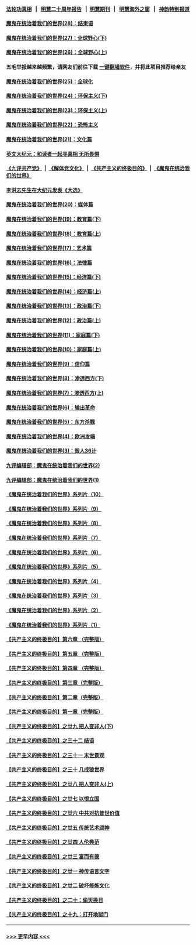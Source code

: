 #### [法轮功真相](https://github.com/gfw-breaker/truth/blob/master/README.md?t=0) &nbsp;&nbsp;|&nbsp;&nbsp; [明慧二十周年报告](https://github.com/gfw-breaker/mh-reports/blob/master/README.md?t=0) &nbsp;&nbsp;|&nbsp;&nbsp;[明慧期刊](https://github.com/gfw-breaker/mh-qikan) &nbsp;&nbsp;|&nbsp;&nbsp; [明慧海外之窗](https://github.com/gfw-breaker/mh-news/blob/master/README.md?t=0) &nbsp;&nbsp;|&nbsp;&nbsp; [神韵特别报道](https://github.com/gfw-breaker/mh-news/blob/master/shenyun.md?t=0)
#### [魔鬼在统治着我们的世界(28)：结束语](../pages/nsc422/n10936246.md?t=06122351) 
#### [魔鬼在统治着我们的世界(27)：全球野心(下)](../pages/nsc422/n10928319.md?t=06122351) 
#### [魔鬼在统治着我们的世界(26)：全球野心(上)](../pages/nsc422/n10900318.md?t=06122351) 
#### 五毛举报越来越频繁，请网友们前往下载 [一键翻墙软件](https://github.com/gfw-breaker/ssr-accounts)，并将此项目推荐给亲友
#### [魔鬼在统治着我们的世界(25)：全球化](../pages/nsc422/n10788205.md?t=06122351) 
#### [魔鬼在统治着我们的世界(24)：环保主义(下)](../pages/nsc422/n10695307.md?t=06122351) 
#### [魔鬼在统治着我们的世界(23)：环保主义(上)](../pages/nsc422/n10688613.md?t=06122351) 
#### [魔鬼在统治着我们的世界(22)：恐怖主义](../pages/nsc422/n10614727.md?t=06122351) 
#### [魔鬼在统治着我们的世界(21)：文化篇](../pages/nsc422/n10597706.md?t=06122351) 
#### [英文大纪元：和读者一起寻真相 无所畏惧](../pages/nsc422/n12542027.md?t=06122351) 
#### [《九评共产党》](https://github.com/begood0513/9ping.md/blob/master/README.md) &nbsp;|&nbsp; [《解体党文化》](../../../../jtdwh.md/blob/master/README.md)  &nbsp;|&nbsp; [《共产主义的终极目的》](../../../../gczydzjmd.md/blob/master/README.md) &nbsp;|&nbsp; [《魔鬼在统治我们的世界》](../../../../mgztzwmdsj.md/blob/master/README.md) 
#### [李洪志先生在大纪元发表《大选》](../pages/nsc422/n12534746.md?t=06122351) 
#### [魔鬼在统治着我们的世界(20)：媒体篇](../pages/nsc422/n10586579.md?t=06122351) 
#### [魔鬼在统治着我们的世界(19)：教育篇(下)](../pages/nsc422/n10564808.md?t=06122351) 
#### [魔鬼在统治着我们的世界(18)：教育篇(上)](../pages/nsc422/n10526970.md?t=06122351) 
#### [魔鬼在统治着我们的世界(17)：艺术篇](../pages/nsc422/n10499093.md?t=06122351) 
#### [魔鬼在统治着我们的世界(16)：法律篇](../pages/nsc422/n10485969.md?t=06122351) 
#### [魔鬼在统治着我们的世界(15)：经济篇(下)](../pages/nsc422/n10469975.md?t=06122351) 
#### [魔鬼在统治着我们的世界(14)：经济篇(上)](../pages/nsc422/n10457370.md?t=06122351) 
#### [魔鬼在统治着我们的世界(13)：政治篇(下)](../pages/nsc422/n10448270.md?t=06122351) 
#### [魔鬼在统治着我们的世界(12)：政治篇(上)](../pages/nsc422/n10444576.md?t=06122351) 
#### [魔鬼在统治着我们的世界(11)：家庭篇(下)](../pages/nsc422/n10440961.md?t=06122351) 
#### [魔鬼在统治着我们的世界(10)：家庭篇(上)](../pages/nsc422/n10435448.md?t=06122351) 
#### [魔鬼在统治着我们的世界(9)：信仰篇](../pages/nsc422/n10432159.md?t=06122351) 
#### [魔鬼在统治着我们的世界(8)：渗透西方(下)](../pages/nsc422/n10429603.md?t=06122351) 
#### [魔鬼在统治着我们的世界(7)：渗透西方(上)](../pages/nsc422/n10426013.md?t=06122351) 
#### [魔鬼在统治着我们的世界(6)：输出革命](../pages/nsc422/n10421536.md?t=06122351) 
#### [魔鬼在统治着我们的世界(5)：东方杀戮](../pages/nsc422/n10417707.md?t=06122351) 
#### [魔鬼在统治着我们的世界(4)：欧洲发端](../pages/nsc422/n10414890.md?t=06122351) 
#### [魔鬼在统治着我们的世界(3)：毁人36计](../pages/nsc422/n10411583.md?t=06122351) 
#### [九评编辑部：魔鬼在统治着我们的世界(2)](../pages/nsc422/n10410036.md?t=06122351) 
#### [九评编辑部：魔鬼在统治着我们的世界(1)](../pages/nsc422/n10406825.md?t=06122351) 
#### [《魔鬼在统治着我们的世界》系列片（10）](../pages/nsc422/n12292670.md?t=06122351) 
#### [《魔鬼在统治着我们的世界》系列片（9）](../pages/nsc422/n12290859.md?t=06122351) 
#### [《魔鬼在统治着我们的世界》系列片（8）](../pages/nsc422/n12287445.md?t=06122351) 
#### [《魔鬼在统治着我们的世界》系列片（7）](../pages/nsc422/n12283425.md?t=06122351) 
#### [《魔鬼在统治着我们的世界》系列片（6）](../pages/nsc422/n12282314.md?t=06122351) 
#### [《魔鬼在统治着我们的世界》系列片（5）](../pages/nsc422/n12281419.md?t=06122351) 
#### [《魔鬼在统治着我们的世界》系列片（4）](../pages/nsc422/n12274024.md?t=06122351) 
#### [《魔鬼在统治着我们的世界》系列片（3）](../pages/nsc422/n12271322.md?t=06122351) 
#### [《魔鬼在统治着我们的世界》系列片（2）](../pages/nsc422/n12269049.md?t=06122351) 
#### [《魔鬼在统治着我们的世界》系列片（1）](../pages/nsc422/n12267575.md?t=06122351) 
#### [【共产主义的终极目的】第六章 （完整版）](../pages/nsc422/n11428913.md?t=06122351) 
#### [【共产主义的终极目的】第五章 （完整版）](../pages/nsc422/n11428912.md?t=06122351) 
#### [【共产主义的终极目的】第四章 （完整版）](../pages/nsc422/n11428907.md?t=06122351) 
#### [【共产主义的终极目的】第三章（完整版）](../pages/nsc422/n11428848.md?t=06122351) 
#### [【共产主义的终极目的】第二章（完整版）](../pages/nsc422/n11428831.md?t=06122351) 
#### [【共产主义的终极目的】第一章（完整版）](../pages/nsc422/n11417651.md?t=06122351) 
#### [【共产主义的终极目的】之廿九 把人变非人(下)](../pages/nsc422/n11344140.md?t=06122351) 
#### [【共产主义的终极目的】之三十二 结语](../pages/nsc422/n11360535.md?t=06122351) 
#### [【共产主义的终极目的】之三十一 末世景观](../pages/nsc422/n11351129.md?t=06122351) 
#### [【共产主义的终极目的】之三十 几成狼世界](../pages/nsc422/n11348280.md?t=06122351) 
#### [【共产主义的终极目的】之廿八 把人变非人(上)](../pages/nsc422/n11340492.md?t=06122351) 
#### [【共产主义的终极目的】之廿七 以恨立国](../pages/nsc422/n11336944.md?t=06122351) 
#### [【共产主义的终极目的】之廿六 中共对抗普世价值](../pages/nsc422/n11324785.md?t=06122351) 
#### [【共产主义的终极目的】之廿五 传统艺术颂神](../pages/nsc422/n11296396.md?t=06122351) 
#### [【共产主义的终极目的】之廿四 人伦典范](../pages/nsc422/n11296397.md?t=06122351) 
#### [【共产主义的终极目的】之廿三 富而有德](../pages/nsc422/n11283598.md?t=06122351) 
#### [【共产主义的终极目的】之廿一 神传语言文字](../pages/nsc422/n11263265.md?t=06122351) 
#### [【共产主义的终极目的】之廿二 破坏修炼文化](../pages/nsc422/n11245728.md?t=06122351) 
#### [【共产主义的终极目的】之二十：偷天换日](../pages/nsc422/n11238846.md?t=06122351) 
#### [【共产主义的终极目的】之十九：打开地狱门](../pages/nsc422/n11206376.md?t=06122351) 

----
#### [ >>> 更早内容 <<< ](../indexes/nsc422-earlier.md)
